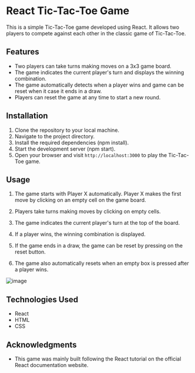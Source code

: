 # React Tic-Tac-Toe Game

This is a simple Tic-Tac-Toe game developed using React. It allows two players to compete against each other in the classic game of Tic-Tac-Toe.

## Features

- Two players can take turns making moves on a 3x3 game board.
- The game indicates the current player's turn and displays the winning combination.
- The game automatically detects when a player wins and game can be reset when it case it ends in a draw.
- Players can reset the game at any time to start a new round.

## Installation

1. Clone the repository to your local machine.
2. Navigate to the project directory.
3. Install the required dependencies (npm install).
4. Start the development server (npm start).
5. Open your browser and visit `http://localhost:3000` to play the Tic-Tac-Toe game.

## Usage

1. The game starts with Player X automatically. Player X makes the first move by clicking on an empty cell on the game board.

2. Players take turns making moves by clicking on empty cells.

3. The game indicates the current player's turn at the top of the board.

4. If a player wins, the winning combination is displayed.

5. If the game ends in a draw, the game can be reset by pressing on the reset button.

6. The game also automatically resets when an empty box is pressed after a player wins.


![image](https://github.com/calx-co/react-tutorial/assets/105554803/a367e656-301a-4437-899b-92474518ae76)


## Technologies Used

- React
- HTML
- CSS

## Acknowledgments

- This game was mainly built following the React tutorial on the official React documentation website.
